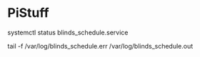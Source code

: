 # PiStuff


systemctl status blinds_schedule.service

tail -f /var/log/blinds_schedule.err /var/log/blinds_schedule.out
